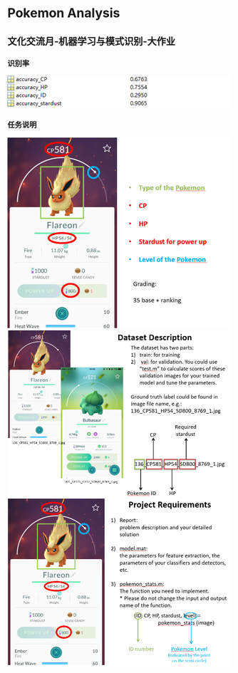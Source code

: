 # Pokemon Analysis

## 文化交流月-机器学习与模式识别-大作业
### 识别率
![Image text](https://github.com/LHesperus/Pokemon-Analysis/blob/master/mycode/k-means-method/accuracy.png)
### 任务说明
![Image text](https://github.com/LHesperus/Pokemon-Analysis/blob/master/reference/1.png)
![Image text](https://github.com/LHesperus/Pokemon-Analysis/blob/master/reference/2.png)
![Image text](https://github.com/LHesperus/Pokemon-Analysis/blob/master/reference/3.png)
